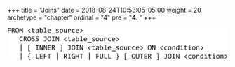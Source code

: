 +++
title = "Joins"
date = 2018-08-24T10:53:05-05:00
weight = 20
archetype = "chapter"
ordinal = "4"
pre = "<b>4. </b>"
+++


![Joins](images/04-joins/joinsyntax.png)
